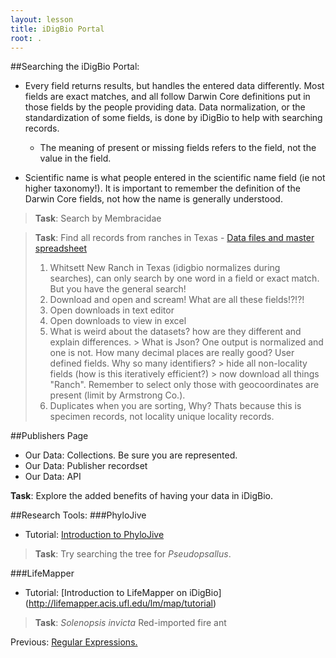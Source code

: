 ```yaml
---
layout: lesson
title: iDigBio Portal
root: .
---
```


##Searching the iDigBio Portal:

- Every field returns results, but handles the entered data differently. Most fields are exact matches, and all follow Darwin Core definitions put in those fields by the people providing data. Data normalization, or the standardization of some fields, is done by iDigBio to help with searching records. 
	- The meaning of present or missing fields refers to the field, not the value in the field.

- Scientific name is what people entered in the scientific name field (ie not higher taxonomy!). It is important to remember the definition of the Darwin Core fields, not how the name is generally understood.

> **Task**: Search by Membracidae
	

> **Task**: Find all records from ranches in Texas
		- [Data files and master spreadsheet](https://goo.gl/gyRwx7)
>
> 1.  Whitsett New Ranch in Texas (idigbio normalizes during searches), can only search by one word in a field or exact match. But you have the general search!
> 2. Download and open and scream! What are all these fields!?!?!
> 3.  Open downloads in text editor
> 3. Open downloads to view in excel
> 3. What is weird about the datasets? how are they different and explain differences.
		> What is Json? One output is normalized and one is not. How many decimal places are really good? User defined fields. Why so many identifiers?
		> hide all non-locality fields (how is this iteratively efficient?)
		> now download all things "Ranch". Remember to select only those with geocoordinates are present (limit by Armstrong Co.).
> 3. Duplicates when you are sorting, Why? Thats because this is specimen records, not locality unique locality records.


##Publishers Page
*  Our Data: Collections. Be sure you are represented.
*  Our Data: Publisher recordset
*  Our Data: API

**Task**: Explore the added benefits of having your data in iDigBio.

##Research Tools:
###PhyloJive
  - Tutorial: [Introduction to PhyloJive](http://phylojive.acis.ufl.edu/PhyloJive/Tutorial.jsp)

>**Task**: Try searching the tree for *Pseudopsallus*.

###LifeMapper
  - Tutorial: [Introduction to LifeMapper on iDigBio] (http://lifemapper.acis.ufl.edu/lm/map/tutorial)

>**Task**: *Solenopsis invicta* Red-imported fire ant





Previous: [Regular Expressions.](08-regular-expressions.html)